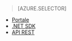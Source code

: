 > [AZURE.SELECTOR]
- [Portale](../articles/media-services-portal-check-job-progress.md)
- [.NET SDK](../articles/media-services-check-job-progress.md)
- [API REST](../articles/media-services-rest-check-job-progress.md)


<!--HONumber=52-->
